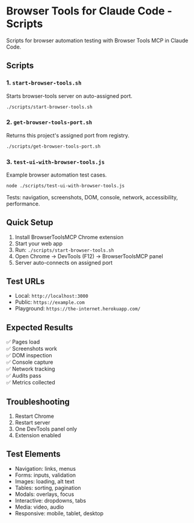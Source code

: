 # Browser Tools for Claude Code - Scripts

Scripts for browser automation testing with Browser Tools MCP in Claude Code.

## Scripts

### 1. `start-browser-tools.sh`
Starts browser-tools server on auto-assigned port.
```bash
./scripts/start-browser-tools.sh
```

### 2. `get-browser-tools-port.sh`
Returns this project's assigned port from registry.
```bash
./scripts/get-browser-tools-port.sh
```

### 3. `test-ui-with-browser-tools.js`
Example browser automation test cases.
```bash
node ./scripts/test-ui-with-browser-tools.js
```

Tests: navigation, screenshots, DOM, console, network, accessibility, performance.

## Quick Setup

1. Install BrowserToolsMCP Chrome extension
2. Start your web app
3. Run: `./scripts/start-browser-tools.sh`
4. Open Chrome → DevTools (F12) → BrowserToolsMCP panel
5. Server auto-connects on assigned port

## Test URLs

- Local: `http://localhost:3000`
- Public: `https://example.com`
- Playground: `https://the-internet.herokuapp.com/`

## Expected Results

✅ Pages load  
✅ Screenshots work  
✅ DOM inspection  
✅ Console capture  
✅ Network tracking  
✅ Audits pass  
✅ Metrics collected  

## Troubleshooting

1. Restart Chrome
2. Restart server
3. One DevTools panel only
4. Extension enabled

## Test Elements

- Navigation: links, menus
- Forms: inputs, validation
- Images: loading, alt text
- Tables: sorting, pagination
- Modals: overlays, focus
- Interactive: dropdowns, tabs
- Media: video, audio
- Responsive: mobile, tablet, desktop